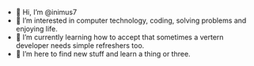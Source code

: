 - 👋 Hi, I’m @inimus7
- 👀 I’m interested in computer technology, coding, solving problems and enjoying life.
- 🌱 I’m currently learning how to accept that sometimes a vertern developer needs simple refreshers too.
- 💞️ I’m here to find new stuff and learn a thing or three.
<!---
inimus7/inimus7 is a ✨ special ✨ repository because its `README.md` (this file) appears on your GitHub profile.
You can click the Preview link to take a look at your changes.
--->
